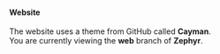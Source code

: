 #### Website
The website uses a theme from GitHub called **Cayman**.
<br>You are currently viewing the **web** branch of **Zephyr**.
